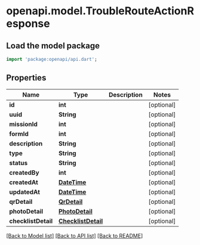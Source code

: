 # openapi.model.TroubleRouteActionResponse

## Load the model package
```dart
import 'package:openapi/api.dart';
```

## Properties
Name | Type | Description | Notes
------------ | ------------- | ------------- | -------------
**id** | **int** |  | [optional] 
**uuid** | **String** |  | [optional] 
**missionId** | **int** |  | [optional] 
**formId** | **int** |  | [optional] 
**description** | **String** |  | [optional] 
**type** | **String** |  | [optional] 
**status** | **String** |  | [optional] 
**createdBy** | **int** |  | [optional] 
**createdAt** | [**DateTime**](DateTime.md) |  | [optional] 
**updatedAt** | [**DateTime**](DateTime.md) |  | [optional] 
**qrDetail** | [**QrDetail**](QrDetail.md) |  | [optional] 
**photoDetail** | [**PhotoDetail**](PhotoDetail.md) |  | [optional] 
**checklistDetail** | [**ChecklistDetail**](ChecklistDetail.md) |  | [optional] 

[[Back to Model list]](../README.md#documentation-for-models) [[Back to API list]](../README.md#documentation-for-api-endpoints) [[Back to README]](../README.md)


